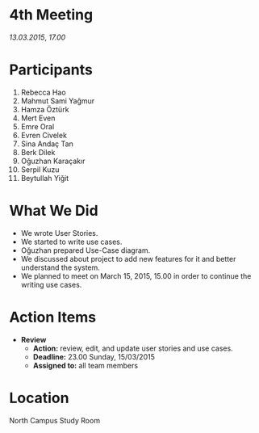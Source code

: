 # 4th Meeting #

_13.03.2015_, _17.00_

# Participants #

  1. Rebecca Hao
  1. Mahmut Sami Yağmur
  1. Hamza Öztürk
  1. Mert Even
  1. Emre Oral
  1. Evren Civelek
  1. Sina Andaç Tan
  1. Berk Dilek
  1. Oğuzhan Karaçakır
  1. Serpil Kuzu
  1. Beytullah Yiğit

# What We Did #
  * We wrote User Stories.
  * We started to write use cases.
  * Oğuzhan prepared Use-Case diagram.
  * We discussed about project to add new features for it and better understand the system.
  * We planned to meet on March 15, 2015, 15.00 in order to continue the writing use cases.

# Action Items #
  * **Review**
    * **Action:** review, edit, and update user stories and use cases.
    * **Deadline:** 23.00 Sunday, 15/03/2015
    * **Assigned to:** all team members


# Location #
North Campus Study Room